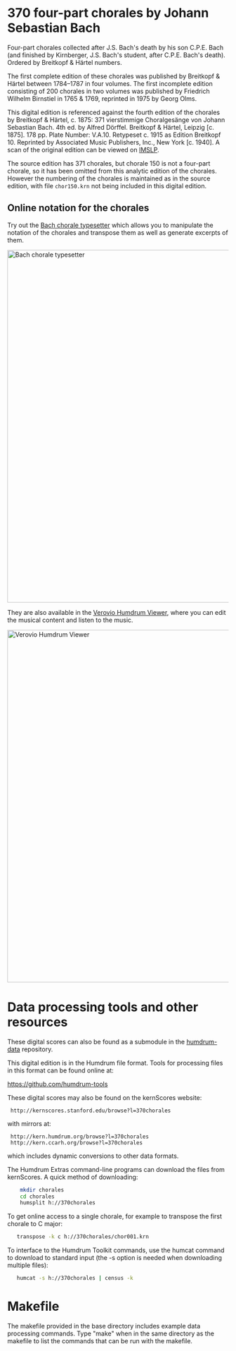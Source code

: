 370 four-part chorales by Johann Sebastian Bach
===============================================

Four-part chorales collected after J.S. Bach's death by his son
C.P.E. Bach (and finished by Kirnberger, J.S. Bach's student, after
C.P.E. Bach's death). Ordered by Breitkopf & Härtel numbers.

The first complete edition of these chorales was published by Breitkopf &
Härtel between 1784&ndash;1787 in four volumes. The first incomplete
edition consisting of 200 chorales in two volumes was published by
Friedrich Wilhelm Birnstiel in 1765 & 1769, reprinted in 1975 by Georg
Olms.

This digital edition is referenced against the fourth edition of the
chorales by Breitkopf & Härtel, c. 1875: 371 vierstimmige Choralgesänge
von Johann Sebastian Bach. 4th ed. by Alfred Dörffel. Breitkopf &
Härtel, Leipzig [c. 1875]. 178 pp. Plate Number: V.A.10. Retypeset
c. 1915 as Edition Breitkopf 10. Reprinted by Associated Music Publishers,
Inc., New York [c. 1940].  A scan of the original edition can be viewed on
[IMSLP](https://imslp.org/wiki/371_Vierstimmige_Choralges%C3%A4nge_(Bach%2C_Johann_Sebastian)).

The source edition has 371 chorales, but chorale 150 is not a four-part
chorale, so it has been omitted from this analytic edition of the
chorales.  However the numbering of the chorales is maintained as in
the source edition, with file `chor150.krn` not being included in this
digital edition.


Online notation for the chorales
-------------------------------

Try out the [Bach chorale
typesetter](https://chorales.sapp.org/typesetter) which allows you to
manipulate the notation of the chorales and transpose them as well as
generate excerpts of them.

<img width="800" alt="Bach chorale typesetter" src="https://user-images.githubusercontent.com/3487289/50733002-1f80c000-1153-11e9-8a3f-795c48714a8e.png">

They are also available in the [Verovio Humdrum
Viewer](http://verovio.humdrum.org/?file=chorales), where you can edit
the musical content and listen to the music.

<img width="800" alt="Verovio Humdrum Viewer" src="https://user-images.githubusercontent.com/3487289/50733024-5f47a780-1153-11e9-8cf6-1a02f8543b8a.png">



Data processing tools and other resources
=========================================

These digital scores can also be found as a submodule in the 
[humdrum-data](https://github.com/humdrum-tools/humdrum-data) repository.

This digital edition is in the Humdrum file format.  Tools for processing files in this format can be found online at:

   https://github.com/humdrum-tools

These digital scores may also be found on the kernScores website:

     http://kernscores.stanford.edu/browse?l=370chorales

with mirrors at:

     http://kern.humdrum.org/browse?l=370chorales
     http://kern.ccarh.org/browse?l=370chorales

which includes dynamic conversions to other data formats.  

The Humdrum Extras command-line programs can download the files from kernScores.  A quick method of downloading:

```bash
    mkdir chorales
    cd chorales
    humsplit h://370chorales
```

To get online access to a single chorale, for example to transpose the first chorale to C major:

```bash
   transpose -k c h://370chorales/chor001.krn
```

To interface to the Humdrum Toolkit commands, use the humcat command to download to standard input (the -s option is needed when downloading multiple files):

```bash
   humcat -s h://370chorales | census -k
```


Makefile
========

The makefile provided in the base directory includes example data
processing commands.  Type "make" when in the same directory as the
makefile to list the commands that can be run with the makefile.


